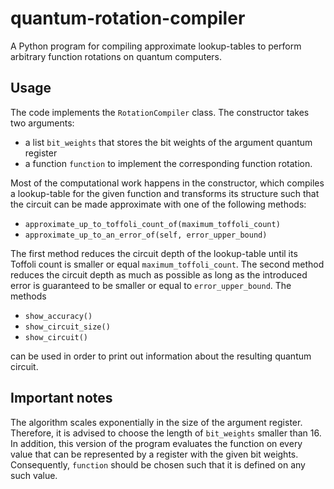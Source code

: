 # quantum-rotation-compiler

A Python program for compiling approximate lookup-tables to perform arbitrary function rotations on quantum computers.

## Usage

The code implements the `RotationCompiler` class. The constructor takes two arguments:
- a list `bit_weights` that stores the bit weights of the argument quantum register
- a function `function` to implement the corresponding function rotation.

Most of the computational work happens in the constructor, which compiles a lookup-table for the given function and transforms its structure such that the circuit can be made approximate with one of the following methods:

- `approximate_up_to_toffoli_count_of(maximum_toffoli_count)` 
- `approximate_up_to_an_error_of(self, error_upper_bound)`

The first method reduces the circuit depth of the lookup-table until its Toffoli count is smaller or equal `maximum_toffoli_count`. The second method reduces the circuit depth as much as possible as long as the introduced error is guaranteed to be smaller or equal to `error_upper_bound`.
The methods

- `show_accuracy()`
- `show_circuit_size()`
- `show_circuit()`

can be used in order to print out information about the resulting quantum circuit.

## Important notes
The algorithm scales exponentially in the size of the argument register. Therefore, it is advised to choose the length of `bit_weights` smaller than 16. In addition, this version of the program evaluates the function on every value that can be represented by a register with the given bit weights. Consequently, `function` should be chosen such that it is defined on any such value. 